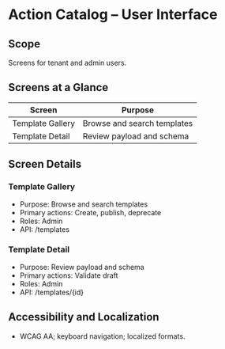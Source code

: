 # Action Catalog – User Interface

## Scope
Screens for tenant and admin users.

## Screens at a Glance
| Screen | Purpose |
|---|---|
| Template Gallery | Browse and search templates |
| Template Detail | Review payload and schema |

## Screen Details
### Template Gallery
- Purpose: Browse and search templates
- Primary actions: Create, publish, deprecate
- Roles: Admin
- API: /templates

### Template Detail
- Purpose: Review payload and schema
- Primary actions: Validate draft
- Roles: Admin
- API: /templates/{id}

## Accessibility and Localization
- WCAG AA; keyboard navigation; localized formats.
